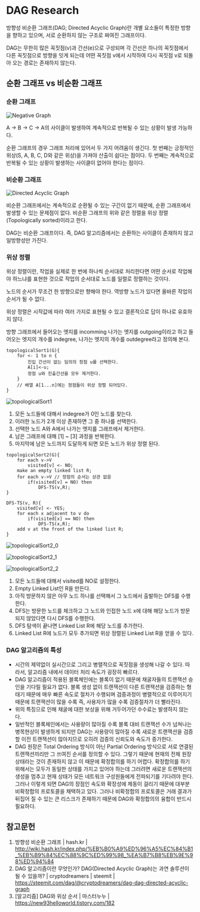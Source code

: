 # DAG Research

방향성 비순환 그래프(DAG; Directed Acyclic Graph)란 개별 요소들이 특정한 방향을 향하고 있으며, 서로 순환하지 않는 구조로 짜여진 그래프이다.

DAG는 무한히 많은 꼭짓점(v)과 간선(e)으로 구성되며 각 간선은 하나의 꼭짓점에서 다른 꼭짓점으로 방향을 잇게 되는데 어떤 꼭짓점 v에서 시작하여 다시 꼭짓점 v로 되돌아 오는 경로는 존재하지 않는다.

## 순환 그래프 vs 비순환 그래프

### 순환 그래프

![Negative Graph](https://steemitimages.com/640x0/https://steemitimages.com/DQmUJaKxfxSgvZwWyfxvMv74UT3qZeHP6Ewoo6EgbhWgpuo/%E1%84%89%E1%85%B3%E1%84%8F%E1%85%B3%E1%84%85%E1%85%B5%E1%86%AB%E1%84%89%E1%85%A3%E1%86%BA%202018-03-23%20%E1%84%8B%E1%85%A9%E1%84%92%E1%85%AE%2011.07.31.png)

A -> B -> C -> A의 사이클이 발생하여 계속적으로 반복될 수 있는 상황이 발생 가능하다.

순환 그래프의 경우 그래프 처리에 있어서 두 가지 어려움이 생긴다. 첫 번째는 긍정적인 위상(S, A, B, C, D와 같은 위상)을 가져야 산출이 쉽다는 점이다. 두 번째는 계속적으로 반복될 수 있는 상황이 발생하는 사이클이 없어야 한다는 점이다.

### 비순환 그래프

![Directed Acyclic Graph](https://steemitimages.com/DQmR2YCjhtSzW5DfpraEjRLfqyzcAVdtBY74CBEkuRYiXve/%E1%84%89%E1%85%B3%E1%84%8F%E1%85%B3%E1%84%85%E1%85%B5%E1%86%AB%E1%84%89%E1%85%A3%E1%86%BA%202018-03-23%20%E1%84%8B%E1%85%A9%E1%84%92%E1%85%AE%2011.53.14.png)

비순환 그래프에서는 계속적으로 순환될 수 있는 구간이 없기 때문에, 순환 그래프에서 발생할 수 있는 문제점이 없다. 비순환 그래프의 위와 같은 정렬을 위상 정렬(Topologically sorted)이라고 한다.

DAG는 비순환 그래프이다. 즉, DAG 알고리즘에서는 순환하는 사이클이 존재하지 않고 일방향성만 가진다.

### 위상 정렬

위상 정렬이란, 작업을 실제로 한 번에 하나씩 순서대로 처리한다면 어떤 순서로 작업해야 하느냐를 표현한 것으로 작업의 순서대로 노드를 일렬로 정렬하는 것이다.

노드의 순서가 무조건 한 방향으로만 향해야 한다. 역방향 노드가 있다면 올바른 작업의 순서가 될 수 없다.

위상 정렬은 시작값에 따라 여러 가지로 표현될 수 있고 결론적으로 답이 하나로 유효하지 않다.

방향 그래프에서 들어오는 엣지를 incomming 나가는 엣지를 outgoing이라고 하고 들어오는 엣지의 개수를 indegree, 나가는 엣지의 개수를 outdegree라고 정의해 본다.

```pseudocode
topologicalSort1(G){
    for <- 1 to n {
        진입 간선이 없는 임의의 정점 u를 선택한다.                                                                  
        A[i]<-u;
        정점 u와 진출간선을 모두 제거한다.
    }
    // 배열 A[1...n]에는 정점들이 위상 정렬 되어있다.
}
```

![topologicalSort1](https://t1.daumcdn.net/cfile/tistory/23089C3D5924F0D324)

1. 모든 노드들에 대해서 indegree가 0인 노드를 찾는다.
2. 이러한 노드가 2개 이상 존재하면 그 중 하나를 선택한다.
3. 선택한 노드 A와 A에서 나가는 엣지를 그래프에서 제거한다.
4. 남은 그래프에 대해 [1] ~ [3] 과정을 반복한다.
5. 마지막에 남은 노드까지 도달하게 되면 모든 노드가 위상 정렬 된다.

```pseudocode
topologicalSort2(G){
    for each v->V
        visited[v] <- NO;
    make an empty linked list R;
    for each v->V // 정점의 순서는 상관 없음
        if(visited[v] = NO) then
            DFS-TS(v,R);
}
 
DFS-TS(v, R){
    visited[v] <- YES;
    for each x adjacent to v do
        if(visited[x] == NO) then
            DFS-TS(x,R);
    add v at the front of the linked list R;
}
```

![topologicalSort2_0](https://t1.daumcdn.net/cfile/tistory/2549094F5924F38B33)

![topologicalSort2_1](https://t1.daumcdn.net/cfile/tistory/220241475924F43A19)

![topologicalSort2_2](https://t1.daumcdn.net/cfile/tistory/240B68485924F47D16)

1. 모든 노드들에 대해서 visited를 NO로 설정한다.
2. Empty Linked List인 R을 만든다.
3. 아직 방문하지 않은 아무 노드 하나를 선택해서 그 노드에서 출발하는 DFS를 수행한다.
4. DFS는 방문한 노드를 체크하고 그 노드와 인접한 노드 x에 대해 해당 노드가 방문되지 않았다면 다시 DFS를 수행한다.
5. DFS 탐색이 끝나면 Linked List R에 해당 노드를 추가한다.
6. Linked List R에 노드가 모두 추가되면 위상 정렬된 Linked List R을 얻을 수 있다.

### DAG 알고리즘의 특성

- 시간의 제약없이 실시간으로 그리고 병렬적으로 꼭짓점을 생성해 나갈 수 있다. 따라서, 알고리즘 내에서 데이터 처리 속도가 굉장히 빠르다.
- DAG 알고리즘이 적용된 블록체인에는 블록이 없기 때문에 채굴자들의 트랜잭션 승인을 기다릴 필요가 없다. 블록 생성 없이 트랜잭션이 다른 트랜잭션을 검증하는 형태기 때문에 매우 빠른 속도로 절차가 수행되며 검증과정이 병렬적으로 이루어지기 때문에 트랜잭션이 많을 수록 즉, 사용자가 많을 수록 검증절차가 더 빨라진다.
- 위의 특징으로 인해 채굴에 대한 보상을 위해 거두어가던 수수료는 발생하지 않는다.
- 일반적인 블록체인에서는 사용량이 많아질 수록 블록 대비 트랜잭션 수가 넘쳐나는 병목현상이 발생하게 되지만 DAG는 사용량이 많아질 수록 새로운 트랜잭션을 검증할 이전 트랜잭션이 많아지므로 오히려 검증의 신뢰도와 속도가 증가한다.
- DAG 원장은 Total Ordering 방식이 아닌 Partial Ordering 방식으로 서로 연결된 트랜잭션끼리만 그 쓰여진 순서를 정의할 수 있다. 그렇기 때문에 현재의 전체 원장 상태라는 것이 존재하지 않고 이 때문에 확정합의를 하기 어렵다. 확정합의를 하기 위해서는 모두가 동일한 상태를 가지고 있어야 하는데 그러려면 새로운 트랜잭션의 생성을 멈추고 현재 상태가 모든 네트워크 구성원들에게 전파되기를 기다려야 한다. 그러나 이렇게 되면 DAG의 장점인 속도와 확장성에 제동이 걸리기 때문에 대부분 비확정합의 프로토콜을 채택하고 있다. 그러나 비확정합의 프로토콜은 거래 결과가 뒤집어 질 수 있는 큰 리스크가 존재하기 때문에 DAG와 확정합의의 융합이 반드시 필요하다.

## 참고문헌

1. 방향성 비순환 그래프 | hash.kr | http://wiki.hash.kr/index.php/%EB%B0%A9%ED%96%A5%EC%84%B1_%EB%B9%84%EC%88%9C%ED%99%98_%EA%B7%B8%EB%9E%98%ED%94%84
2. DAG 알고리즘이란 무엇인가? DAG(Directed Acyclic Graph)는 과연 솔루션이 될 수 있을까? | cryptodreamers | steemit | https://steemit.com/dag/@cryptodreamers/dag-dag-directed-acyclic-graph
3. [알고리즘] DAG와 위상 순서 | 마스터누누 | https://new93helloworld.tistory.com/182